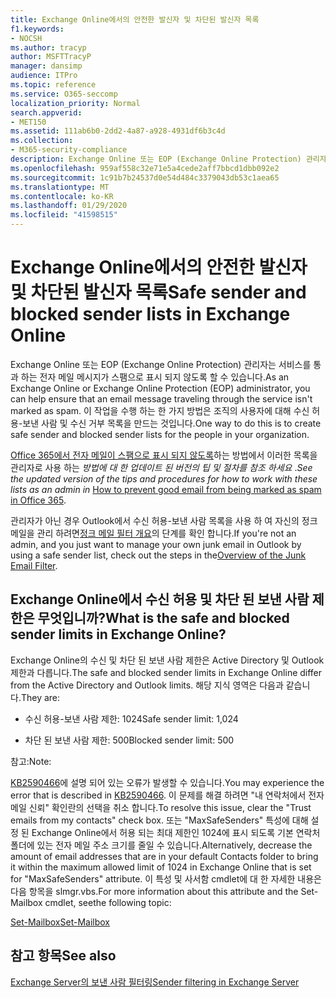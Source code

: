 ```yaml
---
title: Exchange Online에서의 안전한 발신자 및 차단된 발신자 목록
f1.keywords:
- NOCSH
ms.author: tracyp
author: MSFTTracyP
manager: dansimp
audience: ITPro
ms.topic: reference
ms.service: O365-seccomp
localization_priority: Normal
search.appverid:
- MET150
ms.assetid: 111ab6b0-2dd2-4a87-a928-4931df6b3c4d
ms.collection:
- M365-security-compliance
description: Exchange Online 또는 EOP (Exchange Online Protection) 관리자는 서비스를 통과 하는 전자 메일 메시지가 스팸으로 표시 되지 않도록 할 수 있습니다. 이 작업을 수행 하는 한 가지 방법은 조직의 사용자에 대해 수신 허용-보낸 사람 및 수신 거부 목록을 만드는 것입니다.
ms.openlocfilehash: 959af558c32e71e5a4cede2aff7bbcd1dbb092e2
ms.sourcegitcommit: 1c91b7b24537d0e54d484c3379043db53c1aea65
ms.translationtype: MT
ms.contentlocale: ko-KR
ms.lasthandoff: 01/29/2020
ms.locfileid: "41598515"
---
```

# <a name="safe-sender-and-blocked-sender-lists-in-exchange-online"></a><span data-ttu-id="42841-104">Exchange Online에서의 안전한 발신자 및 차단된 발신자 목록</span><span class="sxs-lookup"><span data-stu-id="42841-104">Safe sender and blocked sender lists in Exchange Online</span></span>

<span data-ttu-id="42841-105">Exchange Online 또는 EOP (Exchange Online Protection) 관리자는 서비스를 통과 하는 전자 메일 메시지가 스팸으로 표시 되지 않도록 할 수 있습니다.</span><span class="sxs-lookup"><span data-stu-id="42841-105">As an Exchange Online or Exchange Online Protection (EOP) administrator, you can help ensure that an email message traveling through the service isn't marked as spam.</span></span> <span data-ttu-id="42841-106">이 작업을 수행 하는 한 가지 방법은 조직의 사용자에 대해 수신 허용-보낸 사람 및 수신 거부 목록을 만드는 것입니다.</span><span class="sxs-lookup"><span data-stu-id="42841-106">One way to do this is to create safe sender and blocked sender lists for the people in your organization.</span></span>

<span data-ttu-id="42841-107">[Office 365에서 전자 메일이 스팸으로 표시 되지 않도록](prevent-email-from-being-marked-as-spam.md)하는 방법에서 이러한 목록을 관리자로 사용 하는 *방법에 대 한 업데이트 된 버전의 팁 및 절차를 참조 하세요* .</span><span class="sxs-lookup"><span data-stu-id="42841-107">*See the updated version of the tips and procedures for how to work with these lists as an admin in* [How to prevent good email from being marked as spam in Office 365](prevent-email-from-being-marked-as-spam.md).</span></span>

<span data-ttu-id="42841-108">관리자가 아닌 경우 Outlook에서 수신 허용-보낸 사람 목록을 사용 하 여 자신의 정크 메일을 관리 하려면[정크 메일 필터 개요](https://support.office.com/article/5ae3ea8e-cf41-4fa0-b02a-3b96e21de089)의 단계를 확인 합니다.</span><span class="sxs-lookup"><span data-stu-id="42841-108">If you're not an admin, and you just want to manage your own junk email in Outlook by using a safe sender list, check out the steps in the[Overview of the Junk Email Filter](https://support.office.com/article/5ae3ea8e-cf41-4fa0-b02a-3b96e21de089).</span></span>

## <a name="what-is-the-safe-and-blocked-sender-limits-in-exchange-online"></a><span data-ttu-id="42841-109">Exchange Online에서 수신 허용 및 차단 된 보낸 사람 제한은 무엇입니까?</span><span class="sxs-lookup"><span data-stu-id="42841-109">What is the safe and blocked sender limits in Exchange Online?</span></span>

<span data-ttu-id="42841-110">Exchange Online의 수신 및 차단 된 보낸 사람 제한은 Active Directory 및 Outlook 제한과 다릅니다.</span><span class="sxs-lookup"><span data-stu-id="42841-110">The safe and blocked sender limits in Exchange Online differ from the Active Directory and Outlook limits.</span></span> <span data-ttu-id="42841-111">해당 지식 영역은 다음과 같습니다.</span><span class="sxs-lookup"><span data-stu-id="42841-111">They are:</span></span>

- <span data-ttu-id="42841-112">수신 허용-보낸 사람 제한: 1024</span><span class="sxs-lookup"><span data-stu-id="42841-112">Safe sender limit: 1,024</span></span>

- <span data-ttu-id="42841-113">차단 된 보낸 사람 제한: 500</span><span class="sxs-lookup"><span data-stu-id="42841-113">Blocked sender limit: 500</span></span>

<span data-ttu-id="42841-114">참고:</span><span class="sxs-lookup"><span data-stu-id="42841-114">Note:</span></span>

<span data-ttu-id="42841-115">[KB2590466](https://support.microsoft.com/help/2590466/you-receive-the-error-junk-e-mail-validation-error-in-outlook-web-app)에 설명 되어 있는 오류가 발생할 수 있습니다.</span><span class="sxs-lookup"><span data-stu-id="42841-115">You may experience the error that is described in [KB2590466](https://support.microsoft.com/help/2590466/you-receive-the-error-junk-e-mail-validation-error-in-outlook-web-app).</span></span> <span data-ttu-id="42841-116">이 문제를 해결 하려면 "내 연락처에서 전자 메일 신뢰" 확인란의 선택을 취소 합니다.</span><span class="sxs-lookup"><span data-stu-id="42841-116">To resolve this issue, clear the "Trust emails from my contacts" check box.</span></span> <span data-ttu-id="42841-117">또는 "MaxSafeSenders" 특성에 대해 설정 된 Exchange Online에서 허용 되는 최대 제한인 1024에 표시 되도록 기본 연락처 폴더에 있는 전자 메일 주소 크기를 줄일 수 있습니다.</span><span class="sxs-lookup"><span data-stu-id="42841-117">Alternatively, decrease the amount of email addresses that are in your default Contacts folder to bring it within the maximum allowed limit of 1024 in Exchange Online that is set for "MaxSafeSenders" attribute.</span></span> <span data-ttu-id="42841-118">이 특성 및 사서함 cmdlet에 대 한 자세한 내용은 다음 항목을 slmgr.vbs.</span><span class="sxs-lookup"><span data-stu-id="42841-118">For more information about this attribute and the Set-Mailbox cmdlet, seethe following topic:</span></span>

[<span data-ttu-id="42841-119">Set-Mailbox</span><span class="sxs-lookup"><span data-stu-id="42841-119">Set-Mailbox</span></span>](https://docs.microsoft.com/powershell/module/exchange/mailboxes/Set-Mailbox)

## <a name="see-also"></a><span data-ttu-id="42841-120">참고 항목</span><span class="sxs-lookup"><span data-stu-id="42841-120">See also</span></span>

[<span data-ttu-id="42841-121">Exchange Server의 보낸 사람 필터링</span><span class="sxs-lookup"><span data-stu-id="42841-121">Sender filtering in Exchange Server</span></span>](https://docs.microsoft.com/exchange/antispam-and-antimalware/antispam-protection/sender-filtering)
